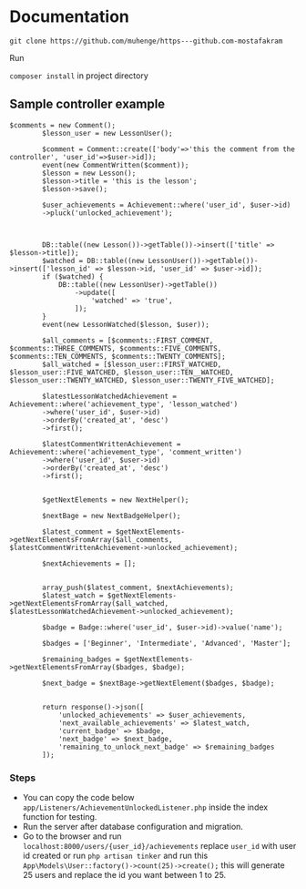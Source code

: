 # Documentation

`git clone https://github.com/muhenge/https---github.com-mostafakram`

Run

`composer install` in project directory

## Sample controller example

```
$comments = new Comment();
        $lesson_user = new LessonUser();

        $comment = Comment::create(['body'=>'this the comment from the controller', 'user_id'=>$user->id]);
        event(new CommentWritten($comment));
        $lesson = new Lesson();
        $lesson->title = 'this is the lesson';
        $lesson->save();

        $user_achievements = Achievement::where('user_id', $user->id)
        ->pluck('unlocked_achievement');



        DB::table((new Lesson())->getTable())->insert(['title' => $lesson->title]);
        $watched = DB::table((new LessonUser())->getTable())->insert(['lesson_id' => $lesson->id, 'user_id' => $user->id]);
        if ($watched) {
            DB::table((new LessonUser)->getTable())
                ->update([
                    'watched' => 'true',
                ]);
        }
        event(new LessonWatched($lesson, $user));

        $all_comments = [$comments::FIRST_COMMENT, $comments::THREE_COMMENTS, $comments::FIVE_COMMENTS, $comments::TEN_COMMENTS, $comments::TWENTY_COMMENTS];
        $all_watched = [$lesson_user::FIRST_WATCHED, $lesson_user::FIVE_WATCHED, $lesson_user::TEN__WATCHED, $lesson_user::TWENTY_WATCHED, $lesson_user::TWENTY_FIVE_WATCHED];

        $latestLessonWatchedAchievement = Achievement::where('achievement_type', 'lesson_watched')
        ->where('user_id', $user->id)
        ->orderBy('created_at', 'desc')
        ->first();

        $latestCommentWrittenAchievement = Achievement::where('achievement_type', 'comment_written')
        ->where('user_id', $user->id)
        ->orderBy('created_at', 'desc')
        ->first();


        $getNextElements = new NextHelper();

        $nextBage = new NextBadgeHelper();

        $latest_comment = $getNextElements->getNextElementsFromArray($all_comments, $latestCommentWrittenAchievement->unlocked_achievement);

        $nextAchievements = [];


        array_push($latest_comment, $nextAchievements);
        $latest_watch = $getNextElements->getNextElementsFromArray($all_watched, $latestLessonWatchedAchievement->unlocked_achievement);

        $badge = Badge::where('user_id', $user->id)->value('name');

        $badges = ['Beginner', 'Intermediate', 'Advanced', 'Master'];

        $remaining_badges = $getNextElements->getNextElementsFromArray($badges, $badge);

        $next_badge = $nextBage->getNextElement($badges, $badge);


        return response()->json([
            'unlocked_achievements' => $user_achievements,
            'next_available_achievements' => $latest_watch,
            'current_badge' => $badge,
            'next_badge' => $next_badge,
            'remaining_to_unlock_next_badge' => $remaining_badges
        ]);
```

### Steps

* You can copy the code below `app/Listeners/AchievementUnlockedListener.php` inside the index function for testing.
* Run the server after database configuration and migration.
* Go to the browser and run `localhost:8000/users/{user_id}/achievements` replace `user_id` with user id created or run `php artisan tinker` and run this 	`App\Models\User::factory()->count(25)->create();` this will generate 25 users and replace the id you want between 1 to 25.
